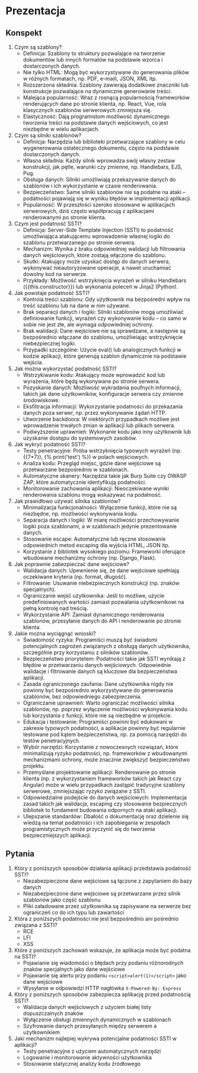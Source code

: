 # Prezentacja

## Konspekt

1. Czym są szablony?
   - Definicja: Szablony to struktury pozwalające na tworzenie dokumentów lub innych formatów na podstawie wzorca i dostarczonych danych.
   - Nie tylko HTML: Mogą być wykorzystywane do generowania plików w różnych formatach, np. PDF, e-maili, JSON, XML itp.
   - Rozszerzona składnia: Szablony zawierają dodatkowe znaczniki lub konstrukcje pozwalające na dynamiczne generowanie treści.
   - Malejąca popularność: Wraz z rosnącą popularnością frameworków renderujących dane po stronie klienta, np. React, Vue, rola klasycznych szablonów serwerowych zmniejsza się.
   - Elastyczność: Dają programistom możliwość dynamicznego tworzenia treści na podstawie danych wejściowych, co jest niezbędne w wielu aplikacjach.
2. Czym są silniki szablonów?
   - Definicja: Narzędzia lub biblioteki przetwarzające szablony w celu wygenerowania ostatecznego dokumentu, często na podstawie dostarczonych danych.
   - Własna składnia: Każdy silnik wprowadza swój własny zestaw konstrukcji, jak pętle, warunki czy zmienne, np. Handlebars, EJS, Pug.
   - Obsługa danych: Silniki umożliwiają przekazywanie danych do szablonów i ich wykorzystanie w czasie renderowania.
   - Bezpieczeństwo: Same silniki szablonów nie są podatne na ataki – podatności pojawiają się w wyniku błędów w implementacji aplikacji.
   - Popularność: W przeszłości szeroko stosowane w aplikacjach serwerowych, dziś często współpracują z aplikacjami renderowanymi po stronie klienta.
3. Czym jest podatność SSTI?
   - Definicja: Server-Side Template Injection (SSTI) to podatność umożliwiająca atakującemu wprowadzenie własnej logiki do szablonu przetwarzanego po stronie serwera.
   - Mechanizm: Wynika z braku odpowiedniej walidacji lub filtrowania danych wejściowych, które zostają włączone do szablonu.
   - Skutki: Atakujący może uzyskać dostęp do danych serwera, wykonywać nieautoryzowane operacje, a nawet uruchamiać dowolny kod na serwerze.
   - Przykłady: Możliwość wstrzyknięcia wyrażeń w silniku Handlebars ({{this.constructor}}) lub wykonania poleceń w Jinja2 (Python).
4. Jak powstaje podatność SSTI?
   - Kontrola treści szablonu: Gdy użytkownik ma bezpośredni wpływ na treść szablonu lub na dane w nim używane.
   - Brak separacji danych i logiki: Silniki szablonów mogą umożliwiać definiowanie funkcji, wyrażeń czy wykonywanie kodu – co samo w sobie nie jest złe, ale wymaga odpowiedniej ochrony.
   - Brak walidacji: Dane wejściowe nie są sprawdzane, a następnie są bezpośrednio włączane do szablonu, umożliwiając wstrzyknięcie niebezpiecznej logiki.
   - Przypadki szczególne: Użycie eval() lub analogicznych funkcji w kodzie aplikacji, które generują szablon dynamicznie na podstawie wejścia.
5. Jak można wykorzystać podatność SSTI?
   - Wstrzykiwanie kodu: Atakujący może wprowadzić kod lub wyrażenia, które będą wykonywane po stronie serwera.
   - Pozyskanie danych: Możliwość wykradania poufnych informacji, takich jak dane użytkowników, konfiguracje serwera czy zmienne środowiskowe.
   - Eksfiltracja informacji: Wykorzystanie podatności do przekazania danych poza serwer, np. przez wykonywanie żądań HTTP.
   - Utworzenie backdoora: W niektórych przypadkach możliwe jest wprowadzenie trwałych zmian w aplikacji lub plikach serwera.
   - Podwyższenie uprawnień: Wykonanie kodu jako inny użytkownik lub uzyskanie dostępu do systemowych zasobów.
6. Jak wykryć podatność SSTI?
   - Testy penetracyjne: Próba wstrzyknięcia typowych wyrażeń (np. {{7*7}}, {% print('test') %}) w polach wejściowych.
   - Analiza kodu: Przegląd miejsc, gdzie dane wejściowe są przetwarzane bezpośrednio w szablonach.
   - Automatyczne skanery: Narzędzia takie jak Burp Suite czy OWASP ZAP, które automatycznie identyfikują podatności.
   - Monitorowanie zachowania aplikacji: Nieoczekiwane wyniki renderowania szablonu mogą wskazywać na podatność.
7. Jak prawidłowo używać silnika szablonów?
   - Minimalizacja funkcjonalności: Wyłączenie funkcji, które nie są niezbędne, np. możliwości wykonywania kodu.
   - Separacja danych i logiki: W miarę możliwości przechowywanie logiki poza szablonami, a w szablonach jedynie prezentowanie danych.
   - Stosowanie escape: Automatyczne lub ręczne stosowanie odpowiednich metod escaping dla wyjścia HTML, JSON itp.
   - Korzystanie z bibliotek wysokiego poziomu: Frameworki oferujące wbudowane mechanizmy ochrony (np. Django, Flask).
8. Jak poprawnie zabezpieczać dane wejściowe?
   - Walidacja danych: Upewnienie się, że dane wejściowe spełniają oczekiwane kryteria (np. format, długość).
   - Filtrowanie: Usuwanie niebezpiecznych konstrukcji (np. znaków specjalnych).
   - Ograniczanie wejść użytkownika: Jeśli to możliwe, użycie predefiniowanych wartości zamiast pozwalania użytkownikowi na pełną kontrolę nad treścią.
   - Wykorzystanie API: Zamiast dynamicznego renderowania szablonów, przesyłanie danych do API i renderowanie po stronie klienta.
9. Jakie można wyciągnąć wnioski?
   - Świadomość ryzyka: Programiści muszą być świadomi potencjalnych zagrożeń związanych z obsługą danych użytkownika, szczególnie przy korzystaniu z silników szablonów.
   - Bezpieczeństwo priorytetem: Podatności takie jak SSTI wynikają z błędów w przetwarzaniu danych wejściowych. Odpowiednie walidacje i filtrowanie danych są kluczowe dla bezpieczeństwa aplikacji.
   - Zasada ograniczonego zaufania: Dane użytkownika nigdy nie powinny być bezpośrednio wykorzystywane do generowania szablonów, bez odpowiedniego zabezpieczenia.
   - Ograniczanie uprawnień: Warto ograniczać możliwości silnika szablonów, np. poprzez wyłączenie możliwości wykonywania kodu lub korzystania z funkcji, które nie są niezbędne w projekcie.
   - Edukacja i testowanie: Programiści powinni być edukowani w zakresie typowych podatności, a aplikacje powinny być regularnie testowane pod kątem bezpieczeństwa, np. za pomocą narzędzi do testów penetracyjnych.
   - Wybór narzędzi: Korzystanie z nowoczesnych rozwiązań, które minimalizują ryzyko podatności, np. frameworków z wbudowanymi mechanizmami ochrony, może znacznie zwiększyć bezpieczeństwo projektu.
   - Przemyślane projektowanie aplikacji: Renderowanie po stronie klienta (np. z wykorzystaniem frameworków takich jak React czy Angular) może w wielu przypadkach zastąpić tradycyjne szablony serwerowe, zmniejszając ryzyko związane z SSTI.
   - Odpowiedzialne podejście do danych wejściowych: Implementacja zasad takich jak walidacja, escaping czy stosowanie bezpiecznych bibliotek to fundament budowania odpornych na ataki aplikacji.
   - Ulepszanie standardów: Dbałość o dokumentację oraz dzielenie się wiedzą na temat podatności i ich zapobiegania w zespołach programistycznych może przyczynić się do tworzenia bezpieczniejszych aplikacji.





## Pytania

1. Który z poniższych sposobów działania aplikacji przedstawia podatność SSTI?
   - Niezabezpieczone dane wejściowe są łączone z zapytaniem do bazy danych
   - Niezabezpieczone dane wejściowe są przetwarzane przez silnik szablonów jako część szablonu
   - Pliki załadowane przez użytkownika są zapisywane na serwerze bez ograniczeń co do ich typu lub zawartości
2. Która z poniższych podatności nie jest bezpośrednio ani pośrednio związana z SSTI?
   - RCE
   - LFI
   - XSS
3. Które z poniższych zachowań wskazuje, że aplikacja może być podatna na SSTI?
   - Pojawianie się wiadomości o błędach przy podaniu różnorodnych znaków specjalnych jako dane wejściowe
   - Pojawianie się alertu przy podaniu `<script>alert(1)</script>` jako dane wejściowe
   - Wysyłanie w odpowiedzi HTTP nagłówka `X-Powered-By: Express`
4. Który z poniższych sposobów zabezpiecza aplikację przed podatnością SSTI?
   - Walidacja danych wejściowych z użyciem białej listy dopuszczalnych znaków
   - Wyłączenie obsługi zmiennych dynamicznych w szablonach
   - Szyfrowanie danych przesyłanych między serwerem a użytkownikiem
5. Jaki mechanizm najlepiej wykrywa potencjalne podatności SSTI w aplikacji?
   - Testy penetracyjne z użyciem automatycznych narzędzi
   - Logowanie i monitorowanie aktywności użytkownika
   - Stosowanie statycznej analizy kodu źródłowego
   
